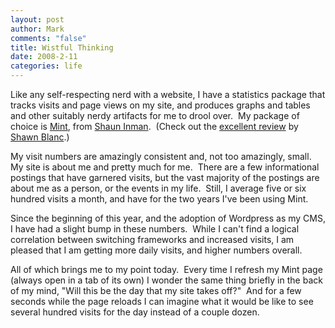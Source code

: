 ```yaml
--- 
layout: post
author: Mark
comments: "false"
title: Wistful Thinking
date: 2008-2-11
categories: life
---
```

Like any self-respecting nerd with a website, I have a statistics package that tracks visits and page views on my site, and produces graphs and tables and other suitably nerdy artifacts for me to drool over.  My package of choice is <a href="http://haveamint.com" title="Mint">Mint</a>, from <a href="http://www.shauninman.com/" title="shauninman.com">Shaun Inman</a>.  (Check out the <a href="http://shawnblanc.net/2007/the-full-mint-y/" title="The Full Mint-y">excellent review</a> by <a href="http://shawnblanc.net" title="shawnblanc.net">Shawn Blanc</a>.)

My visit numbers are amazingly consistent and, not too amazingly, small.  My site is about me and pretty much for me.  There are a few informational postings that have garnered visits, but the vast majority of the postings are about me as a person, or the events in my life.  Still, I average five or six hundred visits a month, and have for the two years I've been using Mint.

Since the beginning of this year, and the adoption of Wordpress as my CMS, I have had a slight bump in these numbers.  While I can't find a logical correlation between switching frameworks and increased visits, I am pleased that I am getting more daily visits, and higher numbers overall.

All of which brings me to my point today.  Every time I refresh my Mint page (always open in a tab of its own) I wonder the same thing briefly in the back of my mind, "Will this be the day that my site takes off?"  And for a few seconds while the page reloads I can imagine what it would be like to see several hundred visits for the day instead of a couple dozen.
